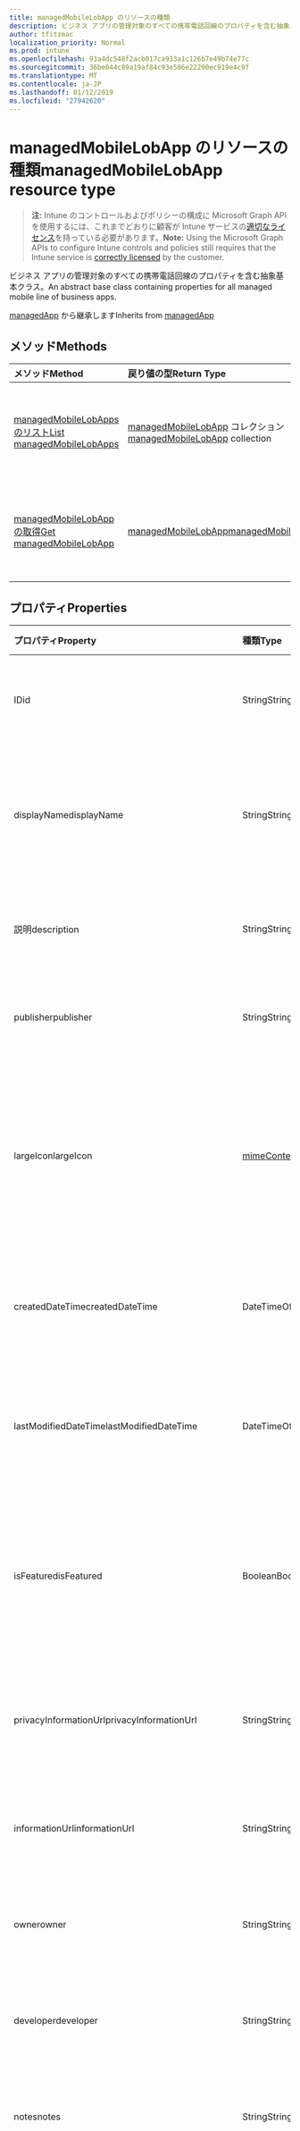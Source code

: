 ```yaml
---
title: managedMobileLobApp のリソースの種類
description: ビジネス アプリの管理対象のすべての携帯電話回線のプロパティを含む抽象基本クラス。
author: tfitzmac
localization_priority: Normal
ms.prod: intune
ms.openlocfilehash: 93a4dc548f2acb017ca933a1c126b7e49b74e77c
ms.sourcegitcommit: 36be044c89a19af84c93e586e22200ec919e4c9f
ms.translationtype: MT
ms.contentlocale: ja-JP
ms.lasthandoff: 01/12/2019
ms.locfileid: "27942620"
---
```

# <a name="managedmobilelobapp-resource-type"></a><span data-ttu-id="60944-103">managedMobileLobApp のリソースの種類</span><span class="sxs-lookup"><span data-stu-id="60944-103">managedMobileLobApp resource type</span></span>

> <span data-ttu-id="60944-104">**注:** Intune のコントロールおよびポリシーの構成に Microsoft Graph API を使用するには、これまでどおりに顧客が Intune サービスの[適切なライセンス](https://go.microsoft.com/fwlink/?linkid=839381)を持っている必要があります。</span><span class="sxs-lookup"><span data-stu-id="60944-104">**Note:** Using the Microsoft Graph APIs to configure Intune controls and policies still requires that the Intune service is [correctly licensed](https://go.microsoft.com/fwlink/?linkid=839381) by the customer.</span></span>

<span data-ttu-id="60944-105">ビジネス アプリの管理対象のすべての携帯電話回線のプロパティを含む抽象基本クラス。</span><span class="sxs-lookup"><span data-stu-id="60944-105">An abstract base class containing properties for all managed mobile line of business apps.</span></span>

<span data-ttu-id="60944-106">[managedApp](../resources/intune-apps-managedapp.md) から継承します</span><span class="sxs-lookup"><span data-stu-id="60944-106">Inherits from [managedApp](../resources/intune-apps-managedapp.md)</span></span>

## <a name="methods"></a><span data-ttu-id="60944-107">メソッド</span><span class="sxs-lookup"><span data-stu-id="60944-107">Methods</span></span>
|<span data-ttu-id="60944-108">メソッド</span><span class="sxs-lookup"><span data-stu-id="60944-108">Method</span></span>|<span data-ttu-id="60944-109">戻り値の型</span><span class="sxs-lookup"><span data-stu-id="60944-109">Return Type</span></span>|<span data-ttu-id="60944-110">説明</span><span class="sxs-lookup"><span data-stu-id="60944-110">Description</span></span>|
|:---|:---|:---|
|[<span data-ttu-id="60944-111">managedMobileLobApps のリスト</span><span class="sxs-lookup"><span data-stu-id="60944-111">List managedMobileLobApps</span></span>](../api/intune-apps-managedmobilelobapp-list.md)|<span data-ttu-id="60944-112">[managedMobileLobApp](../resources/intune-apps-managedmobilelobapp.md) コレクション</span><span class="sxs-lookup"><span data-stu-id="60944-112">[managedMobileLobApp](../resources/intune-apps-managedmobilelobapp.md) collection</span></span>|<span data-ttu-id="60944-113">[managedMobileLobApp](../resources/intune-apps-managedmobilelobapp.md) オブジェクトのプロパティとリレーションシップをリストします。</span><span class="sxs-lookup"><span data-stu-id="60944-113">List properties and relationships of the [managedMobileLobApp](../resources/intune-apps-managedmobilelobapp.md) objects.</span></span>|
|[<span data-ttu-id="60944-114">managedMobileLobApp の取得</span><span class="sxs-lookup"><span data-stu-id="60944-114">Get managedMobileLobApp</span></span>](../api/intune-apps-managedmobilelobapp-get.md)|[<span data-ttu-id="60944-115">managedMobileLobApp</span><span class="sxs-lookup"><span data-stu-id="60944-115">managedMobileLobApp</span></span>](../resources/intune-apps-managedmobilelobapp.md)|<span data-ttu-id="60944-116">[managedMobileLobApp](../resources/intune-apps-managedmobilelobapp.md) オブジェクトのプロパティとリレーションシップを読み取ります。</span><span class="sxs-lookup"><span data-stu-id="60944-116">Read properties and relationships of the [managedMobileLobApp](../resources/intune-apps-managedmobilelobapp.md) object.</span></span>|

## <a name="properties"></a><span data-ttu-id="60944-117">プロパティ</span><span class="sxs-lookup"><span data-stu-id="60944-117">Properties</span></span>
|<span data-ttu-id="60944-118">プロパティ</span><span class="sxs-lookup"><span data-stu-id="60944-118">Property</span></span>|<span data-ttu-id="60944-119">種類</span><span class="sxs-lookup"><span data-stu-id="60944-119">Type</span></span>|<span data-ttu-id="60944-120">説明</span><span class="sxs-lookup"><span data-stu-id="60944-120">Description</span></span>|
|:---|:---|:---|
|<span data-ttu-id="60944-121">ID</span><span class="sxs-lookup"><span data-stu-id="60944-121">id</span></span>|<span data-ttu-id="60944-122">String</span><span class="sxs-lookup"><span data-stu-id="60944-122">String</span></span>|<span data-ttu-id="60944-123">エンティティのキー。</span><span class="sxs-lookup"><span data-stu-id="60944-123">Key of the entity.</span></span> <span data-ttu-id="60944-124">[mobileApp](../resources/intune-apps-mobileapp.md) から継承します</span><span class="sxs-lookup"><span data-stu-id="60944-124">Inherited from [mobileApp](../resources/intune-apps-mobileapp.md)</span></span>|
|<span data-ttu-id="60944-125">displayName</span><span class="sxs-lookup"><span data-stu-id="60944-125">displayName</span></span>|<span data-ttu-id="60944-126">String</span><span class="sxs-lookup"><span data-stu-id="60944-126">String</span></span>|<span data-ttu-id="60944-127">管理者が提供またはインポートしたアプリのタイトル。</span><span class="sxs-lookup"><span data-stu-id="60944-127">The admin provided or imported title of the app.</span></span> <span data-ttu-id="60944-128">[mobileApp](../resources/intune-apps-mobileapp.md) から継承します</span><span class="sxs-lookup"><span data-stu-id="60944-128">Inherited from [mobileApp](../resources/intune-apps-mobileapp.md)</span></span>|
|<span data-ttu-id="60944-129">説明</span><span class="sxs-lookup"><span data-stu-id="60944-129">description</span></span>|<span data-ttu-id="60944-130">String</span><span class="sxs-lookup"><span data-stu-id="60944-130">String</span></span>|<span data-ttu-id="60944-131">アプリの説明。</span><span class="sxs-lookup"><span data-stu-id="60944-131">The description of the app.</span></span> <span data-ttu-id="60944-132">[mobileApp](../resources/intune-apps-mobileapp.md) から継承します</span><span class="sxs-lookup"><span data-stu-id="60944-132">Inherited from [mobileApp](../resources/intune-apps-mobileapp.md)</span></span>|
|<span data-ttu-id="60944-133">publisher</span><span class="sxs-lookup"><span data-stu-id="60944-133">publisher</span></span>|<span data-ttu-id="60944-134">String</span><span class="sxs-lookup"><span data-stu-id="60944-134">String</span></span>|<span data-ttu-id="60944-135">アプリの発行元。</span><span class="sxs-lookup"><span data-stu-id="60944-135">The publisher of the app.</span></span> <span data-ttu-id="60944-136">[mobileApp](../resources/intune-apps-mobileapp.md) から継承します</span><span class="sxs-lookup"><span data-stu-id="60944-136">Inherited from [mobileApp](../resources/intune-apps-mobileapp.md)</span></span>|
|<span data-ttu-id="60944-137">largeIcon</span><span class="sxs-lookup"><span data-stu-id="60944-137">largeIcon</span></span>|[<span data-ttu-id="60944-138">mimeContent</span><span class="sxs-lookup"><span data-stu-id="60944-138">mimeContent</span></span>](../resources/intune-shared-mimecontent.md)|<span data-ttu-id="60944-139">アプリの詳細に表示され、アイコンのアップロードに使用される大きなアイコン。</span><span class="sxs-lookup"><span data-stu-id="60944-139">The large icon, to be displayed in the app details and used for upload of the icon.</span></span> <span data-ttu-id="60944-140">[mobileApp](../resources/intune-apps-mobileapp.md) から継承します</span><span class="sxs-lookup"><span data-stu-id="60944-140">Inherited from [mobileApp](../resources/intune-apps-mobileapp.md)</span></span>|
|<span data-ttu-id="60944-141">createdDateTime</span><span class="sxs-lookup"><span data-stu-id="60944-141">createdDateTime</span></span>|<span data-ttu-id="60944-142">DateTimeOffset</span><span class="sxs-lookup"><span data-stu-id="60944-142">DateTimeOffset</span></span>|<span data-ttu-id="60944-143">アプリが作成された日時。</span><span class="sxs-lookup"><span data-stu-id="60944-143">The date and time the app was created.</span></span> <span data-ttu-id="60944-144">[mobileApp](../resources/intune-apps-mobileapp.md) から継承します</span><span class="sxs-lookup"><span data-stu-id="60944-144">Inherited from [mobileApp](../resources/intune-apps-mobileapp.md)</span></span>|
|<span data-ttu-id="60944-145">lastModifiedDateTime</span><span class="sxs-lookup"><span data-stu-id="60944-145">lastModifiedDateTime</span></span>|<span data-ttu-id="60944-146">DateTimeOffset</span><span class="sxs-lookup"><span data-stu-id="60944-146">DateTimeOffset</span></span>|<span data-ttu-id="60944-147">アプリが最後に変更された日時。</span><span class="sxs-lookup"><span data-stu-id="60944-147">The date and time the app was last modified.</span></span> <span data-ttu-id="60944-148">[mobileApp](../resources/intune-apps-mobileapp.md) から継承します</span><span class="sxs-lookup"><span data-stu-id="60944-148">Inherited from [mobileApp](../resources/intune-apps-mobileapp.md)</span></span>|
|<span data-ttu-id="60944-149">isFeatured</span><span class="sxs-lookup"><span data-stu-id="60944-149">isFeatured</span></span>|<span data-ttu-id="60944-150">Boolean</span><span class="sxs-lookup"><span data-stu-id="60944-150">Boolean</span></span>|<span data-ttu-id="60944-151">アプリが管理者のおすすめとしてマークされたかどうかを示す値。[mobileApp](../resources/intune-apps-mobileapp.md) から継承します</span><span class="sxs-lookup"><span data-stu-id="60944-151">The value indicating whether the app is marked as featured by the admin. Inherited from [mobileApp](../resources/intune-apps-mobileapp.md)</span></span>|
|<span data-ttu-id="60944-152">privacyInformationUrl</span><span class="sxs-lookup"><span data-stu-id="60944-152">privacyInformationUrl</span></span>|<span data-ttu-id="60944-153">String</span><span class="sxs-lookup"><span data-stu-id="60944-153">String</span></span>|<span data-ttu-id="60944-154">プライバシーに関する声明の URL。</span><span class="sxs-lookup"><span data-stu-id="60944-154">The privacy statement Url.</span></span> <span data-ttu-id="60944-155">[mobileApp](../resources/intune-apps-mobileapp.md) から継承します</span><span class="sxs-lookup"><span data-stu-id="60944-155">Inherited from [mobileApp](../resources/intune-apps-mobileapp.md)</span></span>|
|<span data-ttu-id="60944-156">informationUrl</span><span class="sxs-lookup"><span data-stu-id="60944-156">informationUrl</span></span>|<span data-ttu-id="60944-157">String</span><span class="sxs-lookup"><span data-stu-id="60944-157">String</span></span>|<span data-ttu-id="60944-158">詳細情報の URL。</span><span class="sxs-lookup"><span data-stu-id="60944-158">The more information Url.</span></span> <span data-ttu-id="60944-159">[mobileApp](../resources/intune-apps-mobileapp.md) から継承します</span><span class="sxs-lookup"><span data-stu-id="60944-159">Inherited from [mobileApp](../resources/intune-apps-mobileapp.md)</span></span>|
|<span data-ttu-id="60944-160">owner</span><span class="sxs-lookup"><span data-stu-id="60944-160">owner</span></span>|<span data-ttu-id="60944-161">String</span><span class="sxs-lookup"><span data-stu-id="60944-161">String</span></span>|<span data-ttu-id="60944-162">アプリの所有者。</span><span class="sxs-lookup"><span data-stu-id="60944-162">The owner of the app.</span></span> <span data-ttu-id="60944-163">[mobileApp](../resources/intune-apps-mobileapp.md) から継承します</span><span class="sxs-lookup"><span data-stu-id="60944-163">Inherited from [mobileApp](../resources/intune-apps-mobileapp.md)</span></span>|
|<span data-ttu-id="60944-164">developer</span><span class="sxs-lookup"><span data-stu-id="60944-164">developer</span></span>|<span data-ttu-id="60944-165">String</span><span class="sxs-lookup"><span data-stu-id="60944-165">String</span></span>|<span data-ttu-id="60944-166">アプリの開発者。</span><span class="sxs-lookup"><span data-stu-id="60944-166">The developer of the app.</span></span> <span data-ttu-id="60944-167">[mobileApp](../resources/intune-apps-mobileapp.md) から継承します</span><span class="sxs-lookup"><span data-stu-id="60944-167">Inherited from [mobileApp](../resources/intune-apps-mobileapp.md)</span></span>|
|<span data-ttu-id="60944-168">notes</span><span class="sxs-lookup"><span data-stu-id="60944-168">notes</span></span>|<span data-ttu-id="60944-169">String</span><span class="sxs-lookup"><span data-stu-id="60944-169">String</span></span>|<span data-ttu-id="60944-170">アプリ用のメモ。</span><span class="sxs-lookup"><span data-stu-id="60944-170">Notes for the app.</span></span> <span data-ttu-id="60944-171">[mobileApp](../resources/intune-apps-mobileapp.md) から継承します</span><span class="sxs-lookup"><span data-stu-id="60944-171">Inherited from [mobileApp](../resources/intune-apps-mobileapp.md)</span></span>|
|<span data-ttu-id="60944-172">publishingState</span><span class="sxs-lookup"><span data-stu-id="60944-172">publishingState</span></span>|[<span data-ttu-id="60944-173">mobileAppPublishingState</span><span class="sxs-lookup"><span data-stu-id="60944-173">mobileAppPublishingState</span></span>](../resources/intune-apps-mobileapppublishingstate.md)|<span data-ttu-id="60944-174">アプリの発行の状態。</span><span class="sxs-lookup"><span data-stu-id="60944-174">The publishing state for the app.</span></span> <span data-ttu-id="60944-175">アプリが発行されていない限り、アプリを割り当てることができません。</span><span class="sxs-lookup"><span data-stu-id="60944-175">The app cannot be assigned unless the app is published.</span></span> <span data-ttu-id="60944-176">[MobileApp](../resources/intune-apps-mobileapp.md)から継承されます。</span><span class="sxs-lookup"><span data-stu-id="60944-176">Inherited from [mobileApp](../resources/intune-apps-mobileapp.md).</span></span> <span data-ttu-id="60944-177">可能な値は、`notPublished`、`processing`、`published` です。</span><span class="sxs-lookup"><span data-stu-id="60944-177">Possible values are: `notPublished`, `processing`, `published`.</span></span>|
|<span data-ttu-id="60944-178">appAvailability</span><span class="sxs-lookup"><span data-stu-id="60944-178">appAvailability</span></span>|[<span data-ttu-id="60944-179">managedAppAvailability</span><span class="sxs-lookup"><span data-stu-id="60944-179">managedAppAvailability</span></span>](../resources/intune-apps-managedappavailability.md)|<span data-ttu-id="60944-180">アプリケーションの可用性。</span><span class="sxs-lookup"><span data-stu-id="60944-180">The Application's availability.</span></span> <span data-ttu-id="60944-181">[ManagedApp](../resources/intune-apps-managedapp.md)から継承されます。</span><span class="sxs-lookup"><span data-stu-id="60944-181">Inherited from [managedApp](../resources/intune-apps-managedapp.md).</span></span> <span data-ttu-id="60944-182">可能な値は、`global`、`lineOfBusiness` です。</span><span class="sxs-lookup"><span data-stu-id="60944-182">Possible values are: `global`, `lineOfBusiness`.</span></span>|
|<span data-ttu-id="60944-183">version</span><span class="sxs-lookup"><span data-stu-id="60944-183">version</span></span>|<span data-ttu-id="60944-184">String</span><span class="sxs-lookup"><span data-stu-id="60944-184">String</span></span>|<span data-ttu-id="60944-185">アプリケーションのバージョン。</span><span class="sxs-lookup"><span data-stu-id="60944-185">The Application's version.</span></span> <span data-ttu-id="60944-186">[managedApp](../resources/intune-apps-managedapp.md) から継承します</span><span class="sxs-lookup"><span data-stu-id="60944-186">Inherited from [managedApp](../resources/intune-apps-managedapp.md)</span></span>|
|<span data-ttu-id="60944-187">committedContentVersion</span><span class="sxs-lookup"><span data-stu-id="60944-187">committedContentVersion</span></span>|<span data-ttu-id="60944-188">String</span><span class="sxs-lookup"><span data-stu-id="60944-188">String</span></span>|<span data-ttu-id="60944-189">内部にコミットされたコンテンツのバージョン。</span><span class="sxs-lookup"><span data-stu-id="60944-189">The internal committed content version.</span></span>|
|<span data-ttu-id="60944-190">fileName</span><span class="sxs-lookup"><span data-stu-id="60944-190">fileName</span></span>|<span data-ttu-id="60944-191">String</span><span class="sxs-lookup"><span data-stu-id="60944-191">String</span></span>|<span data-ttu-id="60944-192">メインの Lob アプリケーションのファイル名。</span><span class="sxs-lookup"><span data-stu-id="60944-192">The name of the main Lob application file.</span></span>|
|<span data-ttu-id="60944-193">size</span><span class="sxs-lookup"><span data-stu-id="60944-193">size</span></span>|<span data-ttu-id="60944-194">Int64</span><span class="sxs-lookup"><span data-stu-id="60944-194">Int64</span></span>|<span data-ttu-id="60944-195">アップロードされたすべてのファイルを含む合計サイズ。</span><span class="sxs-lookup"><span data-stu-id="60944-195">The total size, including all uploaded files.</span></span>|

## <a name="relationships"></a><span data-ttu-id="60944-196">リレーションシップ</span><span class="sxs-lookup"><span data-stu-id="60944-196">Relationships</span></span>
|<span data-ttu-id="60944-197">リレーションシップ</span><span class="sxs-lookup"><span data-stu-id="60944-197">Relationship</span></span>|<span data-ttu-id="60944-198">型</span><span class="sxs-lookup"><span data-stu-id="60944-198">Type</span></span>|<span data-ttu-id="60944-199">説明</span><span class="sxs-lookup"><span data-stu-id="60944-199">Description</span></span>|
|:---|:---|:---|
|<span data-ttu-id="60944-200">categories</span><span class="sxs-lookup"><span data-stu-id="60944-200">categories</span></span>|<span data-ttu-id="60944-201">[mobileAppCategory](../resources/intune-apps-mobileappcategory.md) コレクション</span><span class="sxs-lookup"><span data-stu-id="60944-201">[mobileAppCategory](../resources/intune-apps-mobileappcategory.md) collection</span></span>|<span data-ttu-id="60944-202">このアプリのカテゴリのリスト。</span><span class="sxs-lookup"><span data-stu-id="60944-202">The list of categories for this app.</span></span> <span data-ttu-id="60944-203">[mobileApp](../resources/intune-apps-mobileapp.md) から継承します</span><span class="sxs-lookup"><span data-stu-id="60944-203">Inherited from [mobileApp](../resources/intune-apps-mobileapp.md)</span></span>|
|<span data-ttu-id="60944-204">assignments</span><span class="sxs-lookup"><span data-stu-id="60944-204">assignments</span></span>|<span data-ttu-id="60944-205">[mobileAppAssignment](../resources/intune-apps-mobileappassignment.md) コレクション</span><span class="sxs-lookup"><span data-stu-id="60944-205">[mobileAppAssignment](../resources/intune-apps-mobileappassignment.md) collection</span></span>|<span data-ttu-id="60944-206">このモバイル アプリのグループ割り当てのリスト。</span><span class="sxs-lookup"><span data-stu-id="60944-206">The list of group assignments for this mobile app.</span></span> <span data-ttu-id="60944-207">[mobileApp](../resources/intune-apps-mobileapp.md) から継承します</span><span class="sxs-lookup"><span data-stu-id="60944-207">Inherited from [mobileApp](../resources/intune-apps-mobileapp.md)</span></span>|
|<span data-ttu-id="60944-208">contentVersions</span><span class="sxs-lookup"><span data-stu-id="60944-208">contentVersions</span></span>|<span data-ttu-id="60944-209">[mobileAppContent](../resources/intune-apps-mobileappcontent.md) コレクション</span><span class="sxs-lookup"><span data-stu-id="60944-209">[mobileAppContent](../resources/intune-apps-mobileappcontent.md) collection</span></span>|<span data-ttu-id="60944-210">このアプリのコンテンツのバージョンのリスト。</span><span class="sxs-lookup"><span data-stu-id="60944-210">The list of content versions for this app.</span></span>|

## <a name="json-representation"></a><span data-ttu-id="60944-211">JSON 表記</span><span class="sxs-lookup"><span data-stu-id="60944-211">JSON Representation</span></span>
<span data-ttu-id="60944-212">以下は、リソースの JSON 表記です。</span><span class="sxs-lookup"><span data-stu-id="60944-212">Here is a JSON representation of the resource.</span></span>
<!-- {
  "blockType": "resource",
  "keyProperty": "id",
  "@odata.type": "microsoft.graph.managedMobileLobApp"
}
-->
``` json
{
  "@odata.type": "#microsoft.graph.managedMobileLobApp",
  "id": "String (identifier)",
  "displayName": "String",
  "description": "String",
  "publisher": "String",
  "largeIcon": {
    "@odata.type": "microsoft.graph.mimeContent",
    "type": "String",
    "value": "binary"
  },
  "createdDateTime": "String (timestamp)",
  "lastModifiedDateTime": "String (timestamp)",
  "isFeatured": true,
  "privacyInformationUrl": "String",
  "informationUrl": "String",
  "owner": "String",
  "developer": "String",
  "notes": "String",
  "publishingState": "String",
  "appAvailability": "String",
  "version": "String",
  "committedContentVersion": "String",
  "fileName": "String",
  "size": 1024
}
```



